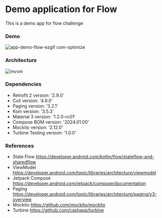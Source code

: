 # Demo application for Flow 
This is a demo app for flow challenge

### Demo
![app-demo-flow-ezgif com-optimize](https://github.com/niniparraaria/Flow/assets/21028798/ecc00a53-1bfd-4fc9-8ac2-4897f14daebb)



### Architecture

![mvvm](https://github.com/niniparraaria/Flow/assets/21028798/aca09a80-e079-4a1e-bd73-c6439daf2c28)


### Dependencies

- Retrofit 2 version: '2.9.0'
- Coil version: '4.9.0'
- Paging version: '3.2.1'
- Koin version: '3.5.3'
- Material 3 version: '1.2.0-rc01'
- Compose BOM version: '2024.01.00'
- Mockito version: '2.12.0'
- Turbine Testing version: '1.0.0'


### References

- State Flow https://developer.android.com/kotlin/flow/stateflow-and-sharedflow
- ViewModel https://developer.android.com/topic/libraries/architecture/viewmodel
- Jetpack Compose https://developer.android.com/jetpack/compose/documentation
- Paging https://developer.android.com/topic/libraries/architecture/paging/v3-overview
- Mockito https://github.com/mockito/mockito
- Turbine https://github.com/cashapp/turbine
